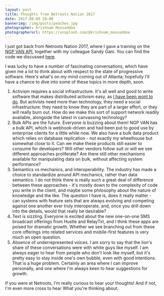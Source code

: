 ```yaml
---
layout: post
title: Thoughts from Netroots Nation 2017
date: 2017-08-09 20:00
bannerimg: /img/posts/peaches.jpg
photographer: Krishnam Moosaddee
photographerurl: https://unsplash.com/@krishnam_moosaddee
---
```


I just got back from Netroots Nation 2017, where I gave a training on the [NGP VAN API](https://developers.ngpvan.com), together with my colleague Sandy Gani. You can find the code we discussed [here](https://github.com/ngpvan/ngpvan-api-example).

I was lucky to have a number of fascinating conversations, which have given me a lot to think about with respect to the state of progressive software. Here's what's on my mind coming out of Atlanta; hopefully I'll have a chance to dive into some of these topics in more depth, soon.

1. Activism requires a social infrastructure. It's all well and good to write software that makes distributed activism easy, as [I have been wont to do](https://blog.ngpvan.com/openvpb-easier-way-phone-bank). But activists need more than technology, they need a social infrastructure: they need to know they are part of a larger effort, or they will really burn out. How do we make this sort of support network readily available, alongside the latest in canvassing technology?
2. Bulk APIs are the future. Everyone is buzzing about them! NGP VAN has a bulk API, which is webhook-driven and had been put to good use by enterprise clients for a little while now. We also have a bulk data product which relies on database replication - not exactly my wheelhouse but somewhat close to it. Can we make these products still easier to consume for developers? Will other vendors follow suit or will we see different approaches proliferate? Are there still other mechanisms available for manipulating data on bulk, without affecting system performance?
3. Semantics vs mechanics, and interoperability. The industry has made a choice to standardize around API mechanics, rather than data semantics. I do not think there is really such a great deal of difference between these approaches - it's mostly down to the complexity of code you write in the client, and maybe some philosophy about the nature of knowledge and the like. The question I have is, does it really matter - can systems with feature sets that are always evolving and competing against one another ever truly interoperate, and, once you drill down into the details, would that really be desirable?
4. Text is sizzling. Everyone is excited about the new one-on-one SMS broadcast offerings from Hustle and RelayTxt, and I think these apps are poised for dramatic growth. Whether we see branching out from these core offerings into related services and mobile-first features is very much an open question.
5. Absence of underrepresented voices. I am sorry to say that the lion's share of these conversations were with white guys like myself. I am always eager to hear from people who don't look like myself, but it's pretty easy to stay inside one's own bubble, even with good intentions. That is a huge problem. Certainly an area where I can improve personally, and one where I'm always keen to hear suggestions for growth.

If you were at Netroots, I'm really curious to hear your thoughts! And if not, I'm even more cross to hear What you're thinking about.